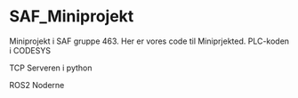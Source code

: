 # SAF_Miniprojekt
Miniprojekt i SAF 
gruppe 463.
Her er vores code til Miniprjekted.
PLC-koden i CODESYS

TCP Serveren i python 

ROS2 Noderne 